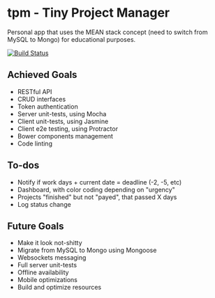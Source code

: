 # tpm - Tiny Project Manager

Personal app that uses the MEAN stack concept (need to switch from MySQL to Mongo) for educational purposes.

[![Build Status](https://travis-ci.org/andreipfeiffer/tpm.svg?branch=master)](https://travis-ci.org/andreipfeiffer/tpm)

## Achieved Goals

* RESTful API
* CRUD interfaces
* Token authentication
* Server unit-tests, using Mocha
* Client unit-tests, using Jasmine
* Client e2e testing, using Protractor
* Bower components management
* Code linting

## To-dos

* Notify if work days + current date = deadline (-2, -5, etc)
* Dashboard, with color coding depending on "urgency"
* Projects "finished" but not "payed", that passed X days
* Log status change

## Future Goals

* Make it look not-shitty
* Migrate from MySQL to Mongo using Mongoose
* Websockets messaging
* Full server unit-tests
* Offline availability
* Mobile optimizations
* Build and optimize resources
